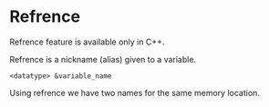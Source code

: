 # Refrence

Refrence feature is available only in C++.

Refrence is a nickname (alias) given to a variable.

```
<datatype> &variable_name
```

Using refrence we have two names for the same memory location.
